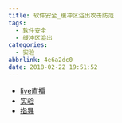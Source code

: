 ```yaml
---
title: 软件安全_缓冲区溢出攻击防范
tags:
  - 软件安全
  - 缓冲区溢出
categories:
  - 实验
abbrlink: 4e6a2dc0
date: 2018-02-22 19:51:52
---
```


- [live直播](https://www.zhihu.com/lives/930120329869795328)
- [实验](http://www.cis.syr.edu/~wedu/seed/Labs_12.04/Software/Buffer_Overflow/)
- [指导](https://zhuanlan.zhihu.com/p/32473371)
